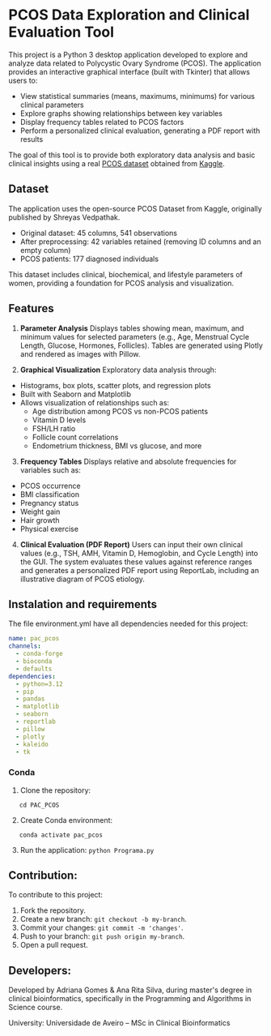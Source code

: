# PCOS Data Exploration and Clinical Evaluation Tool
This project is a Python 3 desktop application developed to explore and analyze data related to Polycystic Ovary Syndrome (PCOS).
The application provides an interactive graphical interface (built with Tkinter) that allows users to:

- View statistical summaries (means, maximums, minimums) for various clinical parameters
- Explore graphs showing relationships between key variables
- Display frequency tables related to PCOS factors
- Perform a personalized clinical evaluation, generating a PDF report with results

The goal of this tool is to provide both exploratory data analysis and basic clinical insights using a real [PCOS dataset](https://www.kaggle.com/datasets/shreyasvedpathak/pcos-dataset/data) obtained from [Kaggle](https://www.kaggle.com/).

## Dataset
The application uses the open-source PCOS Dataset from Kaggle, originally published by Shreyas Vedpathak.
- Original dataset: 45 columns, 541 observations
- After preprocessing: 42 variables retained (removing ID columns and an empty column)
- PCOS patients: 177 diagnosed individuals

This dataset includes clinical, biochemical, and lifestyle parameters of women, providing a foundation for PCOS analysis and visualization.

## Features
1. **Parameter Analysis**
Displays tables showing mean, maximum, and minimum values for selected parameters (e.g., Age, Menstrual Cycle Length, Glucose, Hormones, Follicles).
Tables are generated using Plotly and rendered as images with Pillow.

2. **Graphical Visualization**
Exploratory data analysis through:
- Histograms, box plots, scatter plots, and regression plots
- Built with Seaborn and Matplotlib
- Allows visualization of relationships such as:
    - Age distribution among PCOS vs non-PCOS patients
    - Vitamin D levels
    - FSH/LH ratio
    - Follicle count correlations
    - Endometrium thickness, BMI vs glucose, and more

3. **Frequency Tables**
Displays relative and absolute frequencies for variables such as:
- PCOS occurrence
- BMI classification
- Pregnancy status
- Weight gain
- Hair growth
- Physical exercise

4. **Clinical Evaluation (PDF Report)**
Users can input their own clinical values (e.g., TSH, AMH, Vitamin D, Hemoglobin, and Cycle Length) into the GUI.
The system evaluates these values against reference ranges and generates a personalized PDF report using ReportLab, including an illustrative diagram of PCOS etiology.

## Instalation and requirements
The file environment.yml have all dependencies needed for this project:
```yaml
name: pac_pcos
channels:
  - conda-forge
  - bioconda
  - defaults
dependencies:
  - python=3.12
  - pip
  - pandas
  - matplotlib
  - seaborn
  - reportlab
  - pillow
  - plotly
  - kaleido
  - tk
```
### Conda
1. Clone the repository:
```git clone 
   cd PAC_PCOS
```
2. Create Conda environment:
```conda env create -f environment.yml
   conda activate pac_pcos
```
3. Run the application:
```python Programa.py```

## Contribution:
To contribute to this project:
1. Fork the repository.
2. Create a new branch: `git checkout -b my-branch`.
3. Commit your changes: `git commit -m 'changes'`.
4. Push to your branch: `git push origin my-branch`.
5. Open a pull request.

## Developers:
Developed by Adriana Gomes & Ana Rita Silva, during master's degree in clinical bioinformatics, specifically in the Programming and Algorithms in Science course.

University: Universidade de Aveiro – MSc in Clinical Bioinformatics